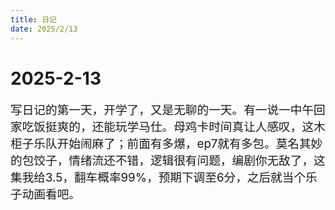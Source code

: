 ```yaml
---
title: 日记
date: 2025/2/13
---
```

# 2025-2-13
写日记的第一天，开学了，又是无聊的一天。有一说一中午回家吃饭挺爽的，还能玩学马仕。母鸡卡时间真让人感叹，这木柜子乐队开始闹麻了；前面有多爆，ep7就有多包。莫名其妙的包饺子，情绪流还不错，逻辑很有问题，编剧你无敌了，这集我给3.5，翻车概率99%，预期下调至6分，之后就当个乐子动画看吧。
<style>
    p {font-size: 14pt;}
    table {font-size: 14pt;}
    li:not(.article-tag-list-item, .aos-init, .aos-animate) {font-size: 14pt;}
    center {font-size: 16pt;}
</style>
<script>
//SCRIPT//SCRIPT//SCRIPT//SCRIPT//SCRIPT//SCRIPT//SCRIPT//SCRIPT//SCRIPT//SCRIPT//SCRIPT//SCRIPT//SCRIPT//SCRIPT//SCRIPT//SCRIPT//SCRIPT//SCRIPT//SCRIPT//SCRIPT//SCRIPT//SCRIPT//SCRIPT//SCRIPT//SCRIPT//SCRIPT//SCRIPT//SCRIPT//SCRIPT//SCRIPT
var url = window.location.href;
var param = url.split("?");
if (param[1] != "pw=Hikari_Clarus203") window.location.replace("../../../../diary");
//alert(param[1]);
</script>